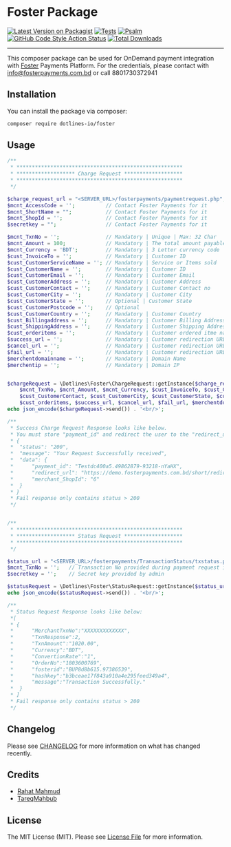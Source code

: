 # Foster Package

[![Latest Version on Packagist](https://badgen.net/github/release/dotlines-io/foster)](https://packagist.org/packages/dotlines-io/foster)
[![Tests](https://github.com/dotlines-io/foster/actions/workflows/run-tests.yml/badge.svg)](https://github.com/dotlines-io/foster/actions/workflows/run-tests.yml)
[![Psalm](https://github.com/dotlines-io/foster/actions/workflows/psalm.yml/badge.svg)](https://github.com/dotlines-io/foster/actions/workflows/psalm.yml)
[![GitHub Code Style Action Status](https://img.shields.io/github/workflow/status/dotlines-io/foster/Check%20&%20fix%20styling?label=code%20style)](https://github.com/dotlines-io/foster/actions?query=workflow%3A"Check+%26+fix+styling"+branch%3Amaster)
[![Total Downloads](https://img.shields.io/packagist/dt/dotlines-io/foster.svg?style=flat-square)](https://packagist.org/packages/dotlines-io/foster)

---

This composer package can be used for OnDemand payment integration with [Foster](https://fosterpayments.com.bd/) Payments Platform.
For the credentials, please contact with info@fosterpayments.com.bd or call 8801730372941

## Installation

You can install the package via composer:

```bash
composer require dotlines-io/foster
```

## Usage

```php
/**
 * ******************************************************
 * ******************* Charge Request *******************
 * ******************************************************
 */

$charge_request_url = "<SERVER_URL>/fosterpayments/paymentrequest.php"; // Contact Foster Payments for it
$mcnt_AccessCode = '';          // Contact Foster Payments for it
$mcnt_ShortName = "";           // Contact Foster Payments for it
$mcnt_ShopId = '';              // Contact Foster Payments for it
$secretkey = "";                // Contact Foster Payments for it

$mcnt_TxnNo = '';               // Mandatory | Unique | Max: 32 Char 
$mcnt_Amount = 100;             // Mandatory | The total amount payable | Decimal
$mcnt_Currency = 'BDT';         // Mandatory | 3 Letter currency code  
$cust_InvoiceTo = '';           // Mandatory | Customer ID
$cust_CustomerServiceName = ''; // Mandatory | Service or Items sold
$cust_CustomerName = '';        // Mandatory | Customer ID
$cust_CustomerEmail = '';       // Mandatory | Customer Email
$cust_CustomerAddress = '';     // Mandatory | Customer Address
$cust_CustomerContact = '';     // Mandatory | Customer Contact no
$cust_CustomerCity = '';        // Mandatory | Customer City
$cust_CustomerState = '';       // Optional | Customer State
$cust_CustomerPostcode = '';    // Optional
$cust_CustomerCountry = '';     // Mandatory | Customer Country
$cust_Billingaddress = '';      // Mandatory | Customer Billing Address
$cust_ShippingAddress = '';     // Mandatory | Customer Shipping Address
$cust_orderitems = '';          // Mandatory | Customer ordered itme name, no, etc.
$success_url = '';              // Mandatory | Customer redirection URL after successful payment 
$cancel_url = '';               // Mandatory | Customer redirection URL after payment is canceled
$fail_url = '';                 // Mandatory | Customer redirection URL after payment failure
$merchentdomainname = '';       // Mandatory | Domain Name
$merchentip = '';               // Mandatory | Domain IP


$chargeRequest = \Dotlines\Foster\ChargeRequest::getInstance($charge_request_url, $mcnt_AccessCode, $mcnt_ShortName, $mcnt_ShopId, $secretkey,
    $mcnt_TxnNo, $mcnt_Amount, $mcnt_Currency, $cust_InvoiceTo, $cust_CustomerServiceName, $cust_CustomerName, $cust_CustomerEmail, $cust_CustomerAddress,
    $cust_CustomerContact, $cust_CustomerCity, $cust_CustomerState, $cust_CustomerPostcode, $cust_CustomerCountry, $cust_Billingaddress, $cust_ShippingAddress,
    $cust_orderitems, $success_url, $cancel_url, $fail_url, $merchentdomainname, $merchentip);
echo json_encode($chargeRequest->send()) . '<br/>';

/**
 * Success Charge Request Response looks like below.
 * You must store "payment_id" and redirect the user to the "redirect_url" for payment.
 * {
 *  "status": "200",
 *  "message": "Your Request Successfully received",
 *  "data": {
 *      "payment_id": "Testdc400a5.49862879-93218-nYaHX",
 *      "redirect_url": "https://demo.fosterpayments.com.bd/short/redirect.php",
 *      "merchant_ShopId": "6"
 *  }
 * }
 * Fail response only contains status > 200
 */


/**
 * ******************************************************
 * ******************* Status Request *******************
 * ******************************************************
 */

$status_url = "<SERVER_URL>/fosterpayments/TransactionStatus/txstatus.php";
$mcnt_TxnNo = '';   // Transaction No provided during payment request initiation
$secretkey = '';    // Secret key provided by admin 

$statusRequest = \Dotlines\Foster\StatusRequest::getInstance($status_url, $mcnt_TxnNo, $secretkey);
echo json_encode($statusRequest->send()) . '<br/>';

/**
 * Status Request Response looks like below:
 *[
 * {
 *      "MerchantTxnNo":"XXXXXXXXXXXXX",
 *      "TxnResponse":2,
 *      "TxnAmount":"1020.00",
 *      "Currency":"BDT",
 *      "ConvertionRate":"1",
 *      "OrderNo":"1803600769",
 *      "fosterid":"BUP8d8b615.97386539",
 *      "hashkey":"b3bceae17f843a910a4e295feed349a4",
 *      "message":"Transaction Successfully."
 *  }
 * ]
 * Fail response only contains status > 200
 */
```

## Changelog

Please see [CHANGELOG](CHANGELOG.md) for more information on what has changed recently.

## Credits

- [Rahat Mahmud](https://github.com/peash1068)
- [TareqMahbub](https://github.com/TareqMahbub)

## License

The MIT License (MIT). Please see [License File](LICENSE.md) for more information.
